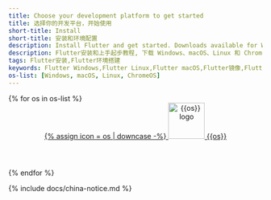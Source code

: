 ```yaml
---
title: Choose your development platform to get started
title: 选择你的开发平台，开始使用
short-title: Install
short-title: 安装和环境配置
description: Install Flutter and get started. Downloads available for Windows, macOS, Linux, and ChromeOS operating systems.
description: Flutter安装和上手起步教程, 下载 Windows、macOS、Linux 和 ChromeOS 系统的 Flutter SDK。
tags: Flutter安装,Flutter环境搭建
keywords: Flutter Windows,Flutter Linux,Flutter macOS,Flutter镜像,Flutter使用教程
os-list: [Windows, macOS, Linux, ChromeOS]
---
```


<div class="card-deck mb-8">
{% for os in os-list %}
  <a class="card" id="install-{{os | remove: ' ' | downcase}}" href="/get-started/install/{{os | remove: ' ' | downcase}}">
    <div class="card-body">
      <header class="card-title text-center m-0">
        <span class="d-block h1">
          {% assign icon = os | downcase -%}
            <img src="/assets/images/docs/brand-svg/{{icon}}.svg" width="72" height="72" aria-hidden="true" alt="{{os}} logo"> 
        </span>
        <span class="text-muted text-nowrap">{{os}}</span>
      </header>
    </div>
  </a>
{% endfor %}
</div>

{% include docs/china-notice.md %}
